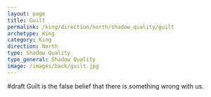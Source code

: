```yaml
---
layout: page
title: Guilt
permalink: /king/direction/north/shadow_quality/guilt
archetype: King
category: King
direction: North
type: Shadow Quality
type_general: Shadow Quality
image: /images/back/guilt.jpg
---
```

#draft Guilt is the false belief that there is something wrong with us. 
